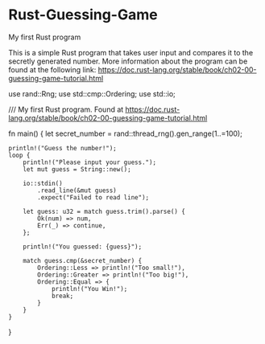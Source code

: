 # Rust-Guessing-Game
My first Rust program

This is a simple Rust program that takes user input and compares it to the secretly generated number.
More information about the program can be found at the following link: https://doc.rust-lang.org/stable/book/ch02-00-guessing-game-tutorial.html


use rand::Rng;
use std::cmp::Ordering;
use std::io;

/// My first Rust program. Found at https://doc.rust-lang.org/stable/book/ch02-00-guessing-game-tutorial.html

fn main() {
    let secret_number = rand::thread_rng().gen_range(1..=100);

    println!("Guess the number!");
    loop {
        println!("Please input your guess.");
        let mut guess = String::new();

        io::stdin()
            .read_line(&mut guess)
            .expect("Failed to read line");

        let guess: u32 = match guess.trim().parse() {
            Ok(num) => num,
            Err(_) => continue,
        };

        println!("You guessed: {guess}");

        match guess.cmp(&secret_number) {
            Ordering::Less => println!("Too small!"),
            Ordering::Greater => println!("Too big!"),
            Ordering::Equal => {
                println!("You Win!");
                break;
            }
        }
    }
}
